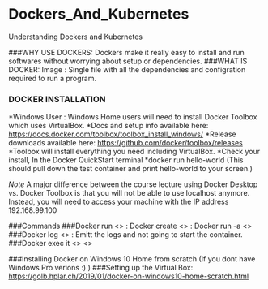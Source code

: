# Dockers_And_Kubernetes
Understanding Dockers and Kubernetes

###WHY USE DOCKERS: Dockers make it really easy to install and run softwares without worrying about setup or dependencies.
###WHAT IS DOCKER: Image : Single file with all the dependencies and configration required to run a program. 

### DOCKER INSTALLATION
*Windows User : Windows Home users will need to install Docker Toolbox which uses VirtualBox. 
*Docs and setup info available here: https://docs.docker.com/toolbox/toolbox_install_windows/
*Release downloads available here: https://github.com/docker/toolbox/releases
*Toolbox will install everything you need including VirtualBox.
*Check your install, In the Docker QuickStart terminal
  *docker run hello-world (This should pull down the test container and print hello-world to your screen.)

*Note*
A major difference between the course lecture using Docker Desktop vs. Docker Toolbox is that you will not be able to use localhost anymore. Instead, you will need to access your machine with the IP address 192.168.99.100

###Commands
###Docker run <<image>> : Docker create <<image>> : Docker run -a <<id of image>>
###Docker log <<id of container>> : Emitt the logs and not going to start the container.
###Docker exec it <<id of contianer>> <<command>>
 
###Installing Docker on Windows 10 Home from scratch (If you dont have Windows Pro verions :) )
###Setting up the Virtual Box: https://golb.hplar.ch/2019/01/docker-on-windows10-home-scratch.html


